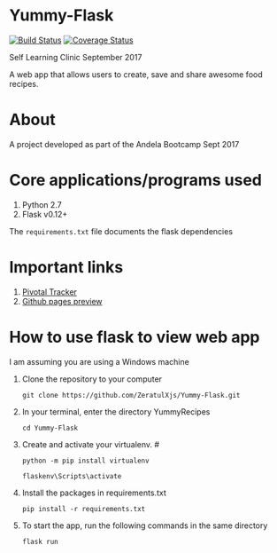# Yummy-Flask 

[![Build Status](https://travis-ci.org/ZeratulXjs/Yummy-Flask.svg?branch=working)](https://travis-ci.org/ZeratulXjs/Yummy-Flask)
[![Coverage Status](https://coveralls.io/repos/github/ZeratulXjs/Yummy-Flask/badge.svg?branch=working)](https://coveralls.io/github/ZeratulXjs/Yummy-Flask?branch=working)

Self Learning Clinic September 2017


A web app that allows users to create, save and share awesome food recipes.

# About
A project developed as part of the Andela Bootcamp Sept 2017

# Core applications/programs used 
1. Python 2.7
2. Flask v0.12+

The `requirements.txt` file documents the flask dependencies

# Important links
1. [Pivotal Tracker](https://www.pivotaltracker.com/n/projects/2113189)
2. [Github pages preview](https://zeratulxjs.github.io/Yummy-Flask/templates/)

# How to use flask to view web app
I am assuming you are using a Windows machine

1. Clone the repository to your computer

    ```
    git clone https://github.com/ZeratulXjs/Yummy-Flask.git
    ```
2. In your terminal, enter the directory YummyRecipes

    ```
    cd Yummy-Flask
    ```
3. Create and activate your virtualenv. #

    ```
    python -m pip install virtualenv

    flaskenv\Scripts\activate
    ```
4. Install the packages in requirements.txt

    ``` pip install -r requirements.txt ```

5. To start the app, run the following commands in the same directory

    ```flask run ```

